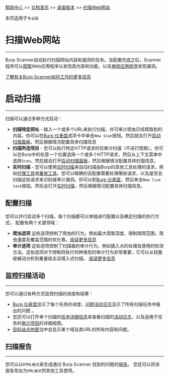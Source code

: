 [帮助中心](https://support.portswigger.net/) >> [文档首页](../../index.md) >> [桌面版本](../index.md) >> [扫描Web网站](index.md)

本页适用于`专业版`

# 扫描Web网站
---------------

Burp Scanner自动执行扫描网站内容和漏洞的任务。当配置完成之后，Scanner 程序可以[爬取](../../scanner/crawling.md)Web应用程序以发现其内容和功能，以及[审核应用程序](../../scanner/auditing.md)发现漏洞。

[了解有关Burp Scanner如何工作的更多信息](../../scanner/index.md)

# 启动扫描
---------------

扫描可以通过多种方式启动：

* **扫描特定网址** - 输入一个或多个URL来执行扫描，并可审计爬虫已经爬取到的内容。你可以在[Burp 仪表盘](../dashboard/index.md)选项卡中单击`New Scan`按钮。然后就会打开[启动扫描面板](scan-launcher.md)，然后根据情况配置具体扫描信息
* **扫描所选项目** - 您可以执行特定HTTP请求的仅审计扫描（不进行爬取）。你可以在Burp中的任意一个位置选择一个或多个HTTP请求，然后从上下文菜单中选择`Scan`。然后就会打开[启动扫描面板](scan-launcher.md)，然后根据情况配置具体扫描信息。
* **实时扫描** - 您可以使用[实时扫描](live-scans.md)来自动扫描由Burp的其他工具处理的请求，例如[代理工具](../tools/proxy/index.md)或[重放工具](../tools/repeater/index.md)。您可以精确的去配置需要处理哪些请求，以及是否去扫描这些请求来识别或审计漏洞。你可以到[Burp 仪表盘](../dashboard/index.md)，然后单击`New live task`按钮。然后会打开[实时扫描](live-scans.md)，然后根据情况配置具体扫描信息。

## 配置扫描

您可以并行启动多个扫描，每个扫描都可以单独进行配置以及确定扫描的执行方式。 配置有两个关键领域：

* **爬虫选项** 这些选项控制了爬虫的行为，例如最大爬取深度，限制爬网范围，爬虫速度及覆盖范围的优化等。[阅读更多信息](crawl-options.md)
* **审计选项** 这些选项控制了扫描器的审计行为，例如插入点的处理及使用的检测方法。这些选项对于控制将执行何种类型的审计行为非常重要，它可以从轻量级被动分析到重量级主动侵入式扫描。 [阅读更多信息](audit-options.md)

## 监控扫描活动
---------------

您可以通过各种方式监控扫描的进度和结果：

* [Burp 仪表盘](../dashboard/index.md)显示了每个任务的进度，[问题活动日志](../dashboard/issue-activity.md)显示了所有扫描任务中报出的问题 。
* 您还可以打开单个扫描的[任务详细信息](../dashboard/task-details.md)来查看扫描的[活动日志](../dashboard/issue-activity.md)，以及适用于任务的[审计项目](audit-items.md)的详细视图。
* [目标站点地图](../tools/target/site-map/index.md)当中会显示某个域及其URL的所有内容和问题。

## 扫描报告
---------------

您可以以`HTML格式`来生成通过 Burp Scanner 找到的问题的[报告](reporting-results.md)。 您还可以将该报告导出为`XML格式`供其他工具使用。